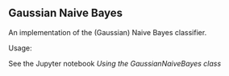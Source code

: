 ## Gaussian Naive Bayes

An implementation of the (Gaussian) Naive Bayes classifier.

Usage:

See the Jupyter notebook *Using the GaussianNaiveBayes class*
